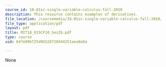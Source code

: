 ```yaml
---
course_id: 18-01sc-single-variable-calculus-fall-2010
description: This resource contains examples of derivatives.
file_location: /coursemedia/18-01sc-single-variable-calculus-fall-2010/647e09bf25d96528720344251aea8e8a_MIT18_01SCF10_Ses2b.pdf
file_type: application/pdf
layout: pdf
title: MIT18_01SCF10_Ses2b.pdf
type: course
uid: 647e09bf25d96528720344251aea8e8a

---
```

None